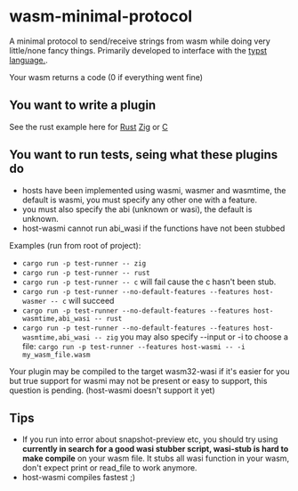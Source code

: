 # wasm-minimal-protocol
A minimal protocol to send/receive strings from wasm while doing very little/none fancy things. 
Primarily developed to interface with the [typst language.](https://typst.app/).

Your wasm returns a code (0 if everything went fine)

## You want to write a plugin
See the rust example here for  [Rust](examples/hello_rust/) [Zig](examples/hello_zig/) or [C](examples/hello_c/)

## You want to run tests, seing what these plugins do
- hosts have been implemented using wasmi, wasmer and wasmtime, the default is wasmi, you must specify any other one with a feature.
- you must also specify the abi (unknown or wasi), the default is unknown.
- host-wasmi cannot run abi_wasi if the functions have not been stubbed

Examples (run from root of project):
- `cargo run -p test-runner -- zig`
- `cargo run -p test-runner -- rust`
- `cargo run -p test-runner -- c` will fail cause the c hasn't been stub.
- `cargo run -p test-runner --no-default-features --features host-wasmer -- c` will succeed
- `cargo run -p test-runner --no-default-features --features host-wasmtime,abi_wasi -- rust`
- `cargo run -p test-runner --no-default-features --features host-wasmtime,abi_wasi -- zig`
you may also specify --input or -i to choose a file:
`cargo run -p test-runner --features host-wasmi -- -i my_wasm_file.wasm`


Your plugin may be compiled to the target wasm32-wasi if it's easier for you but true support for wasmi may not be present or easy to support, this question is pending. (host-wasmi doesn't support it yet)


## Tips
- If you run into error about snapshot-preview etc, you should try using **currently in search for a good wasi stubber script, wasi-stub is hard to make compile** on your wasm file. It stubs all wasi function in your wasm, don't expect print or read_file to work anymore.
- host-wasmi compiles fastest ;)
